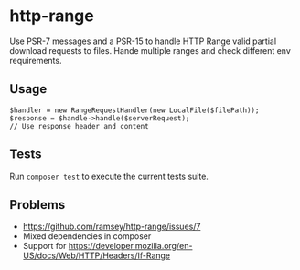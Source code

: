 # http-range

Use PSR-7 messages and a PSR-15 to handle HTTP Range valid partial download requests to files. Hande multiple ranges and check different env requirements.

## Usage

    $handler = new RangeRequestHandler(new LocalFile($filePath));
    $response = $handle->handle($serverRequest);
    // Use response header and content

## Tests

Run `composer test` to execute the current tests suite.


## Problems

- https://github.com/ramsey/http-range/issues/7
- Mixed dependencies in composer
- Support for https://developer.mozilla.org/en-US/docs/Web/HTTP/Headers/If-Range
